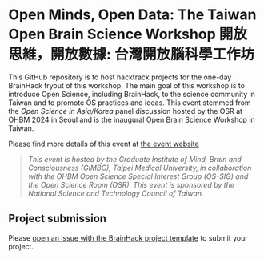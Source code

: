 # Open Minds, Open Data: The Taiwan Open Brain Science Workshop 開放思維，開放數據: 台灣開放腦科學工作坊 

This GitHub repository is to host hacktrack projects for the one-day BrainHack tryout of this workshop. The main goal of this workshop is to introduce Open Science, including BrainHack, to the science community in Taiwan and to promote OS practices and ideas.
This event stemmed from the *Open Science in Asia/Korea* panel discussion hosted by the OSR at OHBM 2024 in Seoul and is the inaugural Open Brain Science Workshop in Taiwan.

Please find more details of this event at [the event website](https://sites.google.com/tmu.edu.tw/openbrainscience/home)

> *This event is hosted by the Graduate Institute of Mind, Brain and Consciousness (GIMBC), Taipei Medical University, in collaboration with the OHBM Open Science Special Interest Group (OS-SIG) and the Open Science Room (OSR).*
> *This event is sponsored by the National Science and Technology Council of Taiwan.*

## Project submission
Please [open an issue with the BrainHack project template](https://github.com/ohbm/OSworkshop2025_Taiwan/issues/new?template=brainhack-project.yml) to submit your project.

